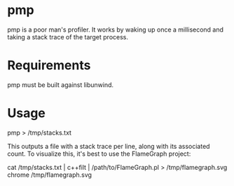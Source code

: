 pmp
===

pmp is a poor man's profiler. It works by waking up once a millisecond and taking a stack trace of the target process.

Requirements
================
pmp must be built against libunwind.

Usage
=========

  pmp <pid> > /tmp/stacks.txt

This outputs a file with a stack trace per line, along with its associated count. To visualize this, it's best to use the FlameGraph project:

  cat /tmp/stacks.txt | c++filt | /path/to/FlameGraph.pl > /tmp/flamegraph.svg
  chrome /tmp/flamegraph.svg
